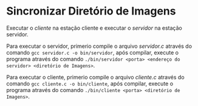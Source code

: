 # Sincronizar Diretório de Imagens

Executar o *cliente* na estação cliente e executar o *servidor* na estação servidor.

Para executar o servidor, primerio compile o arquivo *servidor.c* através do comando `gcc servidor.c -o bin/servidor`, após compilar, execute o programa através do comando `./bin/servidor <porta> <endereço do servidor> <diretório de Imagens>`.

Para executar o cliente, primerio compile o arquivo *cliente.c* através do comando `gcc cliente.c -o bin/cliente`, após compilar, execute o programa através do comando `./bin/cliente <porta> <diretório de Imagens>`.

